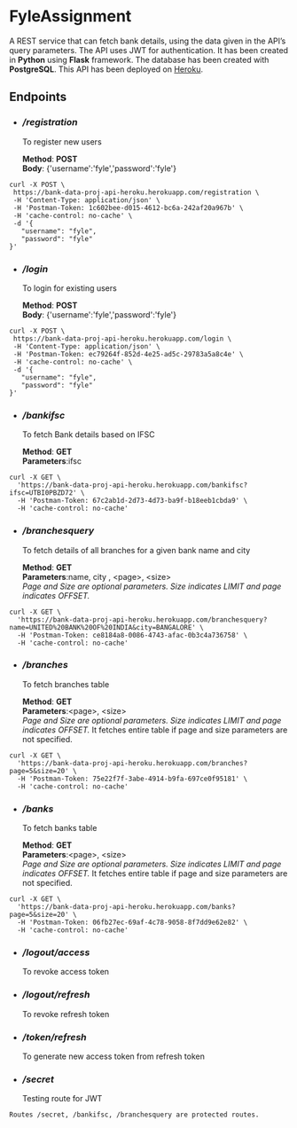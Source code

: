 # FyleAssignment
A REST service that can fetch bank details, using the data given in the API’s query parameters. The API uses JWT for authentication.
It has been created in **Python** using **Flask** framework. The database has been created with **PostgreSQL**.
This API has been deployed on [Heroku](https://bank-data-proj-api-heroku.herokuapp.com/).

## Endpoints

- ### **_/registration_**</br>
  To register new users

  **Method**: **POST**</br>
  **Body**: {'username':'fyle','password':'fyle'}</br>
    
 ```
 curl -X POST \
  https://bank-data-proj-api-heroku.herokuapp.com/registration \
  -H 'Content-Type: application/json' \
  -H 'Postman-Token: 1c602bee-d015-4612-bc6a-242af20a967b' \
  -H 'cache-control: no-cache' \
  -d '{
    "username": "fyle",
    "password": "fyle"
}'
```
- ### **_/login_**</br> 
  To login for existing users

  **Method**: **POST**</br>
  **Body**: {'username':'fyle','password':'fyle'}</br>
    
 ```
 curl -X POST \
  https://bank-data-proj-api-heroku.herokuapp.com/login \
  -H 'Content-Type: application/json' \
  -H 'Postman-Token: ec79264f-852d-4e25-ad5c-29783a5a8c4e' \
  -H 'cache-control: no-cache' \
  -d '{
    "username": "fyle",
    "password": "fyle"
}'
```
- ### **_/bankifsc_**</br> 
  To fetch Bank details based on IFSC

  **Method**: **GET**</br>
  **Parameters**:ifsc</br>
 
```
curl -X GET \
  'https://bank-data-proj-api-heroku.herokuapp.com/bankifsc?ifsc=UTBI0PBZD72' \
  -H 'Postman-Token: 67c2ab1d-2d73-4d73-ba9f-b18eeb1cbda9' \
  -H 'cache-control: no-cache'
```

- ### **_/branchesquery_**</br> 
  To fetch details of all branches for a given bank name and city

  **Method**: **GET**</br>
  **Parameters**:name, city , \<page\>, \<size\></br>
  _Page and Size are optional parameters. Size indicates LIMIT and page indicates OFFSET._

```
curl -X GET \
  'https://bank-data-proj-api-heroku.herokuapp.com/branchesquery?name=UNITED%20BANK%20OF%20INDIA&city=BANGALORE' \
  -H 'Postman-Token: ce8184a8-0086-4743-afac-0b3c4a736758' \
  -H 'cache-control: no-cache'
```

- ### **_/branches_**</br> 
  To fetch branches table

  **Method**: **GET**</br>
  **Parameters**:\<page\>, \<size\></br>
  _Page and Size are optional parameters. Size indicates LIMIT and page indicates OFFSET._
  It fetches entire table if page and size parameters are not specified.

```
curl -X GET \
  'https://bank-data-proj-api-heroku.herokuapp.com/branches?page=5&size=20' \
  -H 'Postman-Token: 75e22f7f-3abe-4914-b9fa-697ce0f95181' \
  -H 'cache-control: no-cache'
```

- ### **_/banks_**</br> 
  To fetch banks table

  **Method**: **GET**</br>
  **Parameters**:\<page\>, \<size\></br>
  _Page and Size are optional parameters. Size indicates LIMIT and page indicates OFFSET._
  It fetches entire table if page and size parameters are not specified.

```
curl -X GET \
  'https://bank-data-proj-api-heroku.herokuapp.com/banks?page=5&size=20' \
  -H 'Postman-Token: 06fb27ec-69af-4c78-9058-8f7dd9e62e82' \
  -H 'cache-control: no-cache'
```

- ### **_/logout/access_**</br> 
    To revoke access token
- ### **_/logout/refresh_**</br> 
    To revoke refresh token
- ### **_/token/refresh_**</br> 
    To generate new access token from refresh token
- ### **_/secret_**</br> 
    Testing route for JWT

```
Routes /secret, /bankifsc, /branchesquery are protected routes.
```
  
